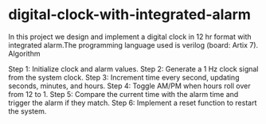 # digital-clock-with-integrated-alarm
In this project we design and implement a digital clock in 12 hr format with integrated alarm.The programming language used is verilog (board: Artix 7).
Algorithm

Step 1: Initialize clock and alarm values.
Step 2: Generate a 1 Hz clock signal from the system clock.
Step 3: Increment time every second, updating seconds, minutes, and hours.
Step 4: Toggle AM/PM when hours roll over from 12 to 1.
Step 5: Compare the current time with the alarm time and trigger the alarm if they match.
Step 6: Implement a reset function to restart the system.



